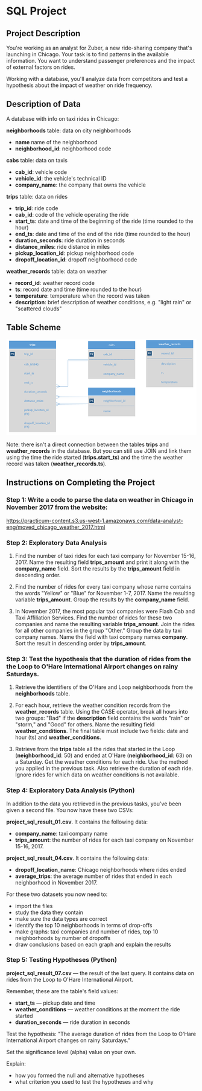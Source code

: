 # SQL Project

## Project Description

You're working as an analyst for Zuber, a new ride-sharing company that's launching in Chicago. Your task is to find patterns in the available information. You want to understand passenger preferences and the impact of external factors on rides.

Working with a database, you'll analyze data from competitors and test a hypothesis about the impact of weather on ride frequency.

## Description of Data
A database with info on taxi rides in Chicago:

**neighborhoods** table: data on city neighborhoods
- **name** name of the neighborhood
- **neighborhood_id**: neighborhood code

**cabs** table: data on taxis
- **cab_id**: vehicle code
- **vehicle_id**: the vehicle's technical ID
- **company_name**: the company that owns the vehicle

**trips** table: data on rides
- **trip_id**: ride code
- **cab_id**: code of the vehicle operating the ride
- **start_ts**: date and time of the beginning of the ride (time rounded to the hour)
- **end_ts**: date and time of the end of the ride (time rounded to the hour)
- **duration_seconds**: ride duration in seconds
- **distance_miles**: ride distance in miles
- **pickup_location_id**: pickup neighborhood code
- **dropoff_location_id**: dropoff neighborhood code

**weather_records** table: data on weather
- **record_id**: weather record code
- **ts**: record date and time (time rounded to the hour)
- **temperature**: temperature when the record was taken
- **description**: brief description of weather conditions, e.g. "light rain" or "scattered clouds"

## Table Scheme
![Alt Text](table_scheme.png)

Note: there isn't a direct connection between the tables **trips** and **weather_records** in the database. But you can still use JOIN and link them using the time the ride started (**trips.start_ts**) and the time the weather record was taken (**weather_records.ts**). 

## Instructions on Completing the Project

### Step 1: Write a code to parse the data on weather in Chicago in November 2017 from the website:
<https://practicum-content.s3.us-west-1.amazonaws.com/data-analyst-eng/moved_chicago_weather_2017.html>

### Step 2: Exploratory Data Analysis
1) Find the number of taxi rides for each taxi company for November 15-16, 2017. Name the resulting field **trips_amount** and print it along with the **company_name** field. Sort the results by the **trips_amount** field in descending order.

2) Find the number of rides for every taxi company whose name contains the words "Yellow" or "Blue" for November 1-7, 2017. Name the resulting variable **trips_amount**. Group the results by the **company_name** field.

3) In November 2017, the most popular taxi companies were Flash Cab and Taxi Affiliation Services. Find the number of rides for these two companies and name the resulting variable **trips_amount**. Join the rides for all other companies in the group "Other." Group the data by taxi company names. Name the field with taxi company names **company**. Sort the result in descending order by **trips_amount**.

### Step 3: Test the hypothesis that the duration of rides from the the Loop to O'Hare International Airport changes on rainy Saturdays.
1) Retrieve the identifiers of the O'Hare and Loop neighborhoods from the **neighborhoods** table.

2) For each hour, retrieve the weather condition records from the **weather_records** table. Using the CASE operator, break all hours into two groups: "Bad" if the **description** field contains the words "rain" or "storm," and "Good" for others. Name the resulting field **weather_conditions**. The final table must include two fields: date and hour (ts) and **weather_conditions**.

3) Retrieve from the **trips** table all the rides that started in the Loop (**neighborhood_id**: 50) and ended at O'Hare (**neighborhood_id**: 63) on a Saturday. Get the weather conditions for each ride. Use the method you applied in the previous task. Also retrieve the duration of each ride. Ignore rides for which data on weather conditions is not available.

### Step 4: Exploratory Data Analysis (Python)
In addition to the data you retrieved in the previous tasks, you've been given a second file. You now have these two CSVs: 

**project_sql_result_01.csv**. It contains the following data:
- **company_name**: taxi company name
- **trips_amount**: the number of rides for each taxi company on November 15-16, 2017.

**project_sql_result_04.csv**. It contains the following data:
- **dropoff_location_name**: Chicago neighborhoods where rides ended
- **average_trips**: the average number of rides that ended in each neighborhood in November 2017.

For these two datasets you now need to:
- import the files
- study the data they contain
- make sure the data types are correct
- identify the top 10 neighborhoods in terms of drop-offs
- make graphs: taxi companies and number of rides, top 10 neighborhoods by number of dropoffs
- draw conclusions based on each graph and explain the results

### Step 5: Testing Hypotheses (Python)
**project_sql_result_07.csv** — the result of the last query. It contains data on rides from the Loop to O'Hare International Airport. 

Remember, these are the table's field values:
- **start_ts** — pickup date and time
- **weather_conditions** — weather conditions at the moment the ride started
- **duration_seconds** — ride duration in seconds

Test the hypothesis:
"The average duration of rides from the Loop to O'Hare International Airport changes on rainy Saturdays." 

Set the significance level (alpha) value on your own.

Explain:
- how you formed the null and alternative hypotheses
- what criterion you used to test the hypotheses and why
